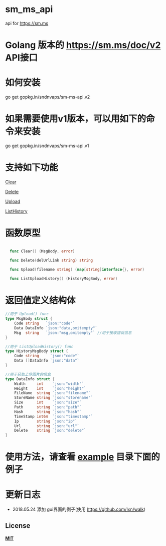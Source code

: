 # sm_ms_api
api for  https://sm.ms

# Golang 版本的 https://sm.ms/doc/v2 API接口

# 如何安装 

   go get gopkg.in/sndnvaps/sm-ms-api.v2
   
# 如果需要使用v1版本，可以用如下的命令来安装

  go get gopkg.in/sndnvaps/sm-ms-api.v1


# 支持如下功能

 [Clear](example/clear_exp.go)

 [Delete](example/delete_exp.go)

 [Upload](example/upload_exp.go)

 [ListHistory](example/ListUploadHistory_exp.go)


# 函数原型

```go

  func Clear() (MsgBody, error)

  func Delete(delUrlLink string) string

  func Upload(filename string) (map[string]interface{}, error)

  func ListUploadHistory() (HistoryMsgBody, error)

```

# 返回值定义结构体

```go
//用于 Upload() func
type MsgBody struct {
	Code string   `json:"code"`
	Data DataInfo `json:"data,omitempty"`
	Msg  string   `json:"msg,omitempty"` //用于接收错误信息
}

//用于 ListUploadHistory() func
type HistoryMsgBody struct {
	Code string     `json:"code"`
	Data []DataInfo `json:"data"`
}

//用于获取上传图片的信息
type DataInfo struct {
	Width     int    `json:"width"`
	Height    int    `json:"height"`
	FileName  string `json:"filename"`
	StoreName string `json:"storename"`
	Size      int    `json:"size"`
	Path      string `json:"path"`
	Hash      string `json:"hash"`
	TimeStamp int64  `json:"timestamp"`
	Ip        string `json:"ip"`
	Url       string `json:"url"`
	Delete    string `json:"delete"`
}
```

 
# 使用方法，请查看 [example](example) 目录下面的例子

# 更新日志
   - 2018.05.24 添加 gui界面的例子(使用 https://github.com/lxn/walk)
   
## License
#### [MIT](https://sndnvaps.mit-license.org/2018)
